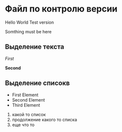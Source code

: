 # Файл по контролю версии

Hello World Test version

Somthing must be here

## Выделение текста

*First*

**Second**

## Выделение списокв

* First Element
* Second Element
* Third Element

1. какой то список
2. продолжение какого то списка
3. еще что то